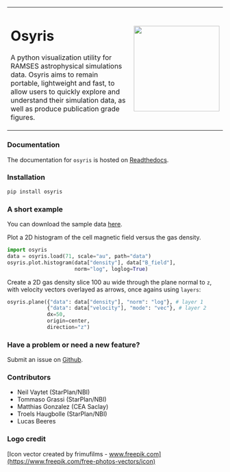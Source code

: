 

<table><tr>
  <td>
    <h1>Osyris</h1>

A python visualization utility for RAMSES astrophysical simulations data.
Osyris aims to remain portable, lightweight and fast,
to allow users to quickly explore and understand their simulation data,
as well as produce publication grade figures.
  </td>
  <td><img src="https://github.com/nvaytet/osyris/blob/main/docs/images/logo_osyris.png" width="200" /></td>
  </tr>
</table>

### Documentation ###

The documentation for `osyris` is hosted on [Readthedocs](https://osyris.readthedocs.io/en/latest/index.html).

### Installation ###

```sh
pip install osyris
```

### A short example ###

You can download the sample data [here](http://project.esss.dk/owncloud/index.php/s/biNBruU0wDOybsb/download).

Plot a 2D histogram of the cell magnetic field versus the gas density.

```python
import osyris
data = osyris.load(71, scale="au", path="data")
osyris.plot.histogram(data["density"], data["B_field"],
                      norm="log", loglog=True)
```

Create a 2D gas density slice 100 au wide through the plane normal to ``z``,
with velocity vectors overlayed as arrows, once agains using ``layers``:

```python
osyris.plane({"data": data["density"], "norm": "log"}, # layer 1
             {"data": data["velocity"], "mode": "vec"}, # layer 2
             dx=50,
             origin=center,
             direction="z")
```

### Have a problem or need a new feature? ###

Submit an issue on [Github](https://github.com/nvaytet/osyris/issues).

### Contributors ###

* Neil Vaytet (StarPlan/NBI)
* Tommaso Grassi (StarPlan/NBI)
* Matthias Gonzalez (CEA Saclay)
* Troels Haugbolle (StarPlan/NBI)
* Lucas Beeres

### Logo credit ###

[Icon vector created by frimufilms - www.freepik.com](https://www.freepik.com/free-photos-vectors/icon)
